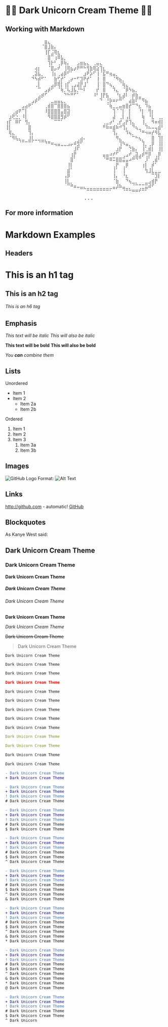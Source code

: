 # 🦄🌃  Dark Unicorn Cream Theme  🌃🦄

## Working with Markdown

⠀⠀⠀⠀⠀⠀⠀⠀⠀⠀⠀⠀⣶⣄⠀⠀⠀⠀⠀⠀⠀⠀⠀⠀⠀⠀⠀⠀⠀⠀⠀⠀⠀⠀⠀⠀⠀⠀⠀⠀⠀⠀⠀⠀⠀⠀⠀⠀⠀
⠀⠀⠀⠀⠀⠀⠀⠀⠀⠀⠀⠈⣿⣸⣷⡄⠀⠀⠀⠀⠀⠀⠀⠀⠀⠀⠀⠀⠀⠀⠀⠀⠀⠀⠀⠀⠀⠀⠀⠀⠀⠀⠀⠀⠀⠀⠀⠀⠀
⠀⠀⠀⠀⠀⠀⠀⠀⠀⠀⠀⠀⢸⡏⣨⢿⣆⠀⠀⠀⠀⠀⠀⠀⠀⠀⠀⠀⠀⠀⠀⠀⠀⠀⠀⠀⠀⠀⠀⠀⠀⠀⠀⠀⠀⠀⠀⠀⠀
⠀⠀⠀⠀⠀⠀⠀⠀⠀⠀⠀⠀⠀⣿⠉⢰⠿⣧⡀⠀⠀⠀⠀⠀⠀⠀⠀⠀⠀⠀⠀⠀⠀⠀⠀⠀⠀⠀⠀⠀⠀⠀⠀⠀⠀⠀⠀⠀⠀
⠀⠀⠀⠀⠀⠀⠀⠀⠀⠀⠀⠀⠀⢹⡗⠃⢀⡿⢷⡄⠀⠀⣠⣶⣦⣄⠀⢀⣤⣄⠀⠀⠀⠀⠀⠀⠀⠀⠀⠀⠀⠀⠀⠀⠀⠀⠀⠀⠀
⠀⠀⠀⠀⠀⠀⠀⠀⠀⢴⡆⠀⠀⠈⣿⡤⠞⠀⢸⢿⣦⡴⠟⠛⠓⢻⣷⢿⣵⢹⣆⠀⠀⠀⠀⠀⠀⠀⠀⠀⠀⠀⠀⠀⠀⠀⠀⠀⠀
⠀⠀⠀⠀⠀⠀⠀⠀⢀⣽⣧⡀⠀⠀⢸⡆⢀⣴⡿⠋⠁⠀⠀⠀⣰⠟⡵⠋⢸⠈⣯⠛⢶⣤⡀⠀⠀⠀⠀⠀⠀⠀⠀⠀⠀⠀⠀⠀⠀
⠀⠀⠀⠀⠀⠀⠀⠀⠙⠳⡾⠋⠁⠀⠀⣷⢋⡞⠁⢀⡴⠒⠋⣹⠟⡞⠁⠀⢸⠀⣿⠀⠀⠈⠻⣦⡀⠀⠀⠀⠀⠀⠀⠀⠀⠀⠀⠀⠀
⠀⠀⠀⠀⠀⠀⠀⠀⠀⢀⡇⠀⠀⠀⣠⡿⢿⡇⢰⡏⢀⣠⣼⡟⣸⠁⠀⠀⢸⠀⣿⠙⢦⡀⠀⠈⢷⣄⠀⠀⠀⠀⠀⠀⠀⠀⠀⠀⠀
⠀⠀⠀⠀⠀⠀⠀⠀⠀⠀⠉⠀⣠⡾⠋⠀⠈⢷⡈⢧⣸⣧⡘⠓⠇⠀⠀⠀⡞⠀⣿⠀⠀⠹⣄⠀⠈⡿⠳⣦⡀⠀⠀⠀⠀⠀⠀⠀⠀
⠀⠀⠀⠀⠀⠀⠀⠀⠀⠀⣠⡾⠋⠀⠀⠀⠀⠀⠙⠓⠛⠋⠁⠀⠀⠀⠀⠸⠃⢸⡟⣧⠀⠀⠘⣆⣼⠇⠀⡾⣷⣀⠀⠀⠀⠀⠀⠀⠀
⠀⠀⠀⠀⠀⠀⠀⠀⣠⡾⠋⠀⠀⠀⣀⣤⣤⣄⡀⠀⠀⠀⠀⠀⠀⠀⠀⠀⠀⠙⠀⢘⡷⠶⠖⠛⠁⠀⣴⣷⠏⠉⠻⣦⠀⠀⠀⠀⠀
⠀⠀⠀⠀⠀⣠⣴⠟⠁⠀⠀⠀⢀⣾⣿⠉⣿⣿⣿⣦⠀⠀⠀⠀⠀⠀⠀⠀⠀⠀⠀⠈⢷⣀⣀⣤⣶⣿⡞⠉⠙⣆⠀⠹⣦⠀⠀⠀⠀
⠀⠀⢀⣴⠟⠉⡇⠀⠀⠀⠀⠀⠸⣿⣿⣿⣿⣤⣿⣽⠀⠀⠀⠀⠀⠀⠀⠀⠀⠀⠀⠀⠀⢹⠈⠈⡇⠀⡇⠀⠀⠘⡇⠀⢻⡆⠀⠀⠀
⠀⣰⢟⣑⡀⠸⡇⠀⠀⠀⠀⠀⠀⠻⣿⣿⣿⣻⡾⠋⠀⠀⠀⠀⠀⠀⠀⠀⠀⠀⠀⠀⠀⣼⠀⢀⡇⢠⡇⠀⠀⠀⢷⠀⠘⣇⠀⢀⡀
⢰⡏⠀⠿⠏⠀⢻⡄⠀⠀⠀⠀⠀⠀⠀⠉⠉⠁⠀⠀⠀⠀⠀⠀⠀⠀⠀⠀⠀⠀⢀⣀⡴⠃⢀⡞⣠⡟⢹⣄⠀⠀⢸⡀⠀⠻⠶⢾⡇
⢸⡇⠀⠀⠀⠀⠀⣿⠀⠀⠀⠀⠀⠀⠀⠀⠀⠀⠀⠀⠀⠀⠀⠀⠀⠀⠀⠀⠀⠀⠛⠷⠶⣾⠷⠚⢹⡄⠀⠙⢦⣀⠀⠹⠦⠤⢤⣾⠃
⠀⢿⣄⠀⠀⠀⠀⢹⡄⠀⠀⠀⠀⠀⠀⠀⠀⠀⠀⠀⠀⠀⠀⠀⠀⠀⠀⠀⠀⠀⠀⠀⠀⢹⡄⠀⠀⠹⢦⡀⠀⠈⠛⠲⠶⡞⠻⣧⠀
⠀⠈⠻⢧⣄⣀⠀⣸⣇⣀⣀⣀⡀⠀⠀⠀⠀⠀⠀⠀⠀⠀⢀⣴⠄⠀⠀⠀⠀⠀⠀⠀⠀⠀⠻⣄⠀⠀⠀⠉⠓⢦⡀⠀⠀⣿⠀⢹⡇
⠀⠀⠀⠀⠈⠉⠉⠉⠁⠀⠈⠉⠙⠛⠶⢤⣤⣀⣀⣠⡤⠾⣻⠋⠀⠀⠀⠀⠀⠀⠀⠀⠀⠀⠀⢹⠳⣤⡀⠀⠀⠀⢹⡀⢀⡿⠀⢸⡇
⠀⠀⠀⠀⠀⠀⠀⠀⠀⠀⠀⠀⠀⠀⠀⠀⠀⠀⠀⠀⠀⣸⠏⠀⠀⠀⠀⠀⠀⠀⠀⠀⠀⠀⣰⡟⠀⠀⢙⣷⡄⠀⢸⢁⣾⡇⠀⢸⡇
⠀⠀⠀⠀⠀⠀⠀⠀⠀⠀⠀⠀⠀⠀⠀⠀⠀⠀⠀⠀⢰⡟⠀⠀⠀⠀⠀⠀⠀⠀⣤⣤⠴⠞⠋⠀⢀⣠⠞⢀⣽⣠⡾⢛⡿⠀⢀⡿⠀
⠀⠀⠀⠀⠀⠀⠀⠀⠀⠀⠀⠀⠀⠀⠀⠀⠀⠀⠀⠀⣿⠁⠀⠀⠀⠀⠀⠀⠀⠀⠈⠛⠿⠭⣿⣿⣭⣤⠴⠛⠙⠉⠀⡸⠁⢀⣾⠃⠀
⠀⠀⠀⠀⠀⠀⠀⠀⠀⠀⠀⠀⠀⠀⠀⠀⠀⠀⠀⢸⡇⠀⠀⠀⠀⠀⠀⠀⠀⠀⠀⠀⠀⢀⡟⠀⢀⡿⠀⠀⠀⠀⢰⡇⠀⡾⠁⠀⠀
⠀⠀⠀⠀⠀⠀⠀⠀⠀⠀⠀⠀⠀⠀⠀⠀⠀⠀⠀⣾⠁⠀⠀⠀⠀⠀⠀⠀⠀⠀⠀⠀⠀⢸⠁⠀⢸⠀⠀⠀⠀⠀⠀⢳⣸⣇⣀⣀⠀
⠀⠀⠀⠀⠀⠀⠀⠀⠀⠀⠀⠀⠀⠀⠀⠀⠀⠀⢠⡿⠀⠀⠀⠀⠀⠀⠀⠀⠀⠀⠀⠀⠀⢸⡄⠀⠘⣆⠀⠀⠀⠀⠀⠀⠀⠉⣹⡇⠀
⠀⠀⠀⠀⠀⠀⠀⠀⠀⠀⠀⠀⠀⠀⠀⠀⠀⠀⢸⣇⡀⠀⠀⠀⠀⠀⠀⠀⠀⠀⠀⠀⠀⠈⣷⠀⠀⠙⢦⣀⡀⠀⠀⣀⣠⣾⡟⠀⠀
⠀⠀⠀⠀⠀⠀⠀⠀⠀⠀⠀⠀⠀⠀⠀⠀⠀⠀⠀⠉⠛⠶⠤⣤⣄⣀⣀⣀⣀⣀⣀⣀⣀⣤⡼⠷⣤⣀⡀⠈⠉⢉⣉⣭⠾⠋⠀⠀⠀
⠀⠀⠀⠀⠀⠀⠀⠀⠀⠀⠀⠀⠀⠀⠀⠀⠀⠀⠀⠀⠀⠀⠀⠀⠀⠉⠉⠉⠉⠉⠉⠉⠁⠀⠀⠀⠈⠉⠉⠛⠛⠋⠉⠁⠀⠀⠀⠀⠀
⠀⠀⠀⠀⠀⠀⠀⠀⠀⠀⠀⠀⠀⠀⠀⠀⠀⠀⠀⠀⠀⠀⠀⠀⢀⢀⢀⠀⠀⠀⠀⠀⠀⠀⠀⠀⠀⠀⠀⠀⠀⠀⠀⠀⠀⠀⠀⠀⠀

## For more information


# Markdown Examples

## Headers

# This is an h1 tag
## This is an h2 tag
###### This is an h6 tag

## Emphasis

*This text will be italic*
_This will also be italic_

**This text will be bold**
__This will also be bold__

_You **can** combine them_

## Lists

Unordered

* Item 1
* Item 2
  * Item 2a
  * Item 2b

Ordered

1. Item 1
1. Item 2
1. Item 3
   1. Item 3a
   1. Item 3b

## Images

![GitHub Logo](/images/logo.png)
Format: ![Alt Text](url)

## Links

http://github.com - automatic!
[GitHub](http://github.com)

## Blockquotes

As Kanye West said:

<!-- give me a markdown examples that shows all the various commands and what they do -->

## Dark Unicorn Cream Theme

### Dark Unicorn Cream Theme

#### Dark Unicorn Cream Theme

##### Dark Unicorn Cream Theme

###### Dark Unicorn Cream Theme

**Dark Unicorn Cream Theme**

*Dark Unicorn Cream Theme*

~~Dark Unicorn Cream Theme~~

> Dark Unicorn Cream Theme

`Dark Unicorn Cream Theme`

```
Dark Unicorn Cream Theme
```

```javascript
Dark Unicorn Cream Theme
```

```json
Dark Unicorn Cream Theme
```

```jsonc
Dark Unicorn Cream Theme
```

```html
Dark Unicorn Cream Theme
```

```css
Dark Unicorn Cream Theme
```

```scss
Dark Unicorn Cream Theme
```

```less
Dark Unicorn Cream Theme
```

```yaml
Dark Unicorn Cream Theme
```

```yml
Dark Unicorn Cream Theme
```

```xml
Dark Unicorn Cream Theme
```

```diff
Dark Unicorn Cream Theme
```

```diff
- Dark Unicorn Cream Theme
+ Dark Unicorn Cream Theme
```

```diff
- Dark Unicorn Cream Theme
+ Dark Unicorn Cream Theme
! Dark Unicorn Cream Theme
# Dark Unicorn Cream Theme
```

```diff
- Dark Unicorn Cream Theme
+ Dark Unicorn Cream Theme
! Dark Unicorn Cream Theme
# Dark Unicorn Cream Theme
$ Dark Unicorn Cream Theme
```

```diff
- Dark Unicorn Cream Theme
+ Dark Unicorn Cream Theme
! Dark Unicorn Cream Theme
# Dark Unicorn Cream Theme
$ Dark Unicorn Cream Theme
^ Dark Unicorn Cream Theme
```

```diff
- Dark Unicorn Cream Theme
+ Dark Unicorn Cream Theme
! Dark Unicorn Cream Theme
# Dark Unicorn Cream Theme
$ Dark Unicorn Cream Theme
^ Dark Unicorn Cream Theme
& Dark Unicorn Cream Theme
```

```diff
- Dark Unicorn Cream Theme
+ Dark Unicorn Cream Theme
! Dark Unicorn Cream Theme
# Dark Unicorn Cream Theme
$ Dark Unicorn Cream Theme
^ Dark Unicorn Cream Theme
& Dark Unicorn Cream Theme
* Dark Unicorn Cream Theme
```

```diff
- Dark Unicorn Cream Theme
+ Dark Unicorn Cream Theme
! Dark Unicorn Cream Theme
# Dark Unicorn Cream Theme
$ Dark Unicorn Cream Theme
^ Dark Unicorn Cream Theme
& Dark Unicorn Cream Theme
* Dark Unicorn Cream Theme
@ Dark Unicorn Cream Theme
```

```diff
- Dark Unicorn Cream Theme
+ Dark Unicorn Cream Theme
! Dark Unicorn Cream Theme
# Dark Unicorn Cream Theme
$ Dark Unicorn Cream Theme
^ Dark Unicorn